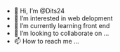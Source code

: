 - 👋 Hi, I’m @Dits24
- 👀 I’m interested in web delopment
- 🌱 I’m currently learning front end
- 💞️ I’m looking to collaborate on ...
- 📫 How to reach me ...

<!---
Dits24/Dits24 is a ✨ special ✨ repository because its `README.md` (this file) appears on your GitHub profile.
You can click the Preview link to take a look at your changes.
--->
